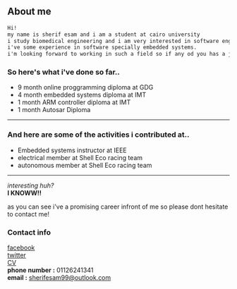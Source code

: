 
## About me
```markdown
Hi!  
my name is sherif esam and i am a student at cairo university  
i study biomedical engineering and i am very interested in software engineering.
i've some experience in software specially embedded systems.  
i'm looking forward to working in such a field so if any od you has a job for me dont hesitate to contact!
```

### So here's what i've done so far..

* 9 month online proggramming diploma at GDG
* 4 month embedded systems diploma at IMT
* 1 month ARM controller diploma at IMT 
* 1 month Autosar Diploma 

------------------------------------------

### And here are some of the activities i contributed at..

* Embedded systems instructor at IEEE
* electrical member at Shell Eco racing team
* autonomous member at Shell Eco racing team

------------------------------------------


*interesting huh?*  
**I KNOWW!!**

as you can see i've a promising career infront of me so please dont hesitate to contact me!

### Contact info 

[facebook](https://www.facebook.com/sherif.esam.5)  
[twitter](https://twitter.com/SherifEsam211)  
[CV](https://drive.google.com/drive/folders/1-DeaGURgVjKpJWIrLrtZu8i8iAB6EPW6)  
**phone number :**  01126241341  
**email :**  sherifesam99@outlook.com


